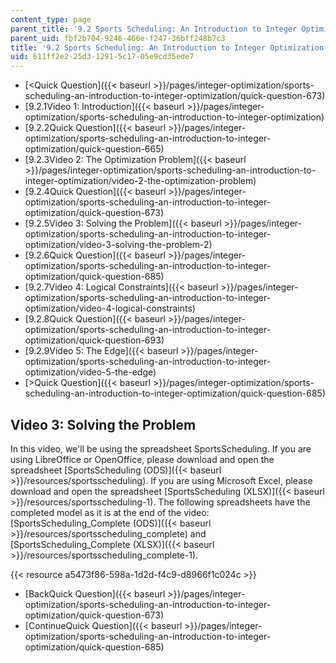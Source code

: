 ```yaml
---
content_type: page
parent_title: '9.2 Sports Scheduling: An Introduction to Integer Optimization '
parent_uid: fbf2b704-9246-466e-f247-36bff248b7c3
title: '9.2 Sports Scheduling: An Introduction to Integer Optimization '
uid: 611ff2e2-25d3-1291-5c17-05e9cd35ede7
---
```


*   [<Quick Question]({{< baseurl >}}/pages/integer-optimization/sports-scheduling-an-introduction-to-integer-optimization/quick-question-673)
*   [9.2.1Video 1: Introduction]({{< baseurl >}}/pages/integer-optimization/sports-scheduling-an-introduction-to-integer-optimization)
*   [9.2.2Quick Question]({{< baseurl >}}/pages/integer-optimization/sports-scheduling-an-introduction-to-integer-optimization/quick-question-665)
*   [9.2.3Video 2: The Optimization Problem]({{< baseurl >}}/pages/integer-optimization/sports-scheduling-an-introduction-to-integer-optimization/video-2-the-optimization-problem)
*   [9.2.4Quick Question]({{< baseurl >}}/pages/integer-optimization/sports-scheduling-an-introduction-to-integer-optimization/quick-question-673)
*   [9.2.5Video 3: Solving the Problem]({{< baseurl >}}/pages/integer-optimization/sports-scheduling-an-introduction-to-integer-optimization/video-3-solving-the-problem-2)
*   [9.2.6Quick Question]({{< baseurl >}}/pages/integer-optimization/sports-scheduling-an-introduction-to-integer-optimization/quick-question-685)
*   [9.2.7Video 4: Logical Constraints]({{< baseurl >}}/pages/integer-optimization/sports-scheduling-an-introduction-to-integer-optimization/video-4-logical-constraints)
*   [9.2.8Quick Question]({{< baseurl >}}/pages/integer-optimization/sports-scheduling-an-introduction-to-integer-optimization/quick-question-693)
*   [9.2.9Video 5: The Edge]({{< baseurl >}}/pages/integer-optimization/sports-scheduling-an-introduction-to-integer-optimization/video-5-the-edge)
*   [\>Quick Question]({{< baseurl >}}/pages/integer-optimization/sports-scheduling-an-introduction-to-integer-optimization/quick-question-685)

Video 3: Solving the Problem
----------------------------

In this video, we'll be using the spreadsheet SportsScheduling. If you are using LibreOffice or OpenOffice, please download and open the spreadsheet [SportsScheduling (ODS)]({{< baseurl >}}/resources/sportsscheduling). If you are using Microsoft Excel, please download and open the spreadsheet [SportsScheduling (XLSX)]({{< baseurl >}}/resources/sportsscheduling-1). The following spreadsheets have the completed model as it is at the end of the video: [SportsScheduling\_Complete (ODS)]({{< baseurl >}}/resources/sportsscheduling_complete) and [SportsScheduling\_Complete (XLSX)]({{< baseurl >}}/resources/sportsscheduling_complete-1).

{{< resource a5473f86-598a-1d2d-f4c9-d8966f1c024c >}}

*   [BackQuick Question]({{< baseurl >}}/pages/integer-optimization/sports-scheduling-an-introduction-to-integer-optimization/quick-question-673)
*   [ContinueQuick Question]({{< baseurl >}}/pages/integer-optimization/sports-scheduling-an-introduction-to-integer-optimization/quick-question-685)